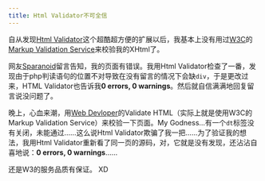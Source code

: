 ```yaml
---
title: Html Validator不可全信
---
```

自从发现[Html Validator][0]这个超酷超方便的扩展以后，我基本上没有用过[W3C][1]的[Markup Validation Service][2]来校验我的XHtml了。

网友[Sparanoid][3]留言告知，我的页面有错误。我用Html Validator检查了一番，发现由于php判读语句的位置不对导致在没有留言的情况下会缺`div`，于是更改过来，HTML Validator也告诉我**0 errors, 0 warnings**。然后就自信满满地回复留言说没问题了。

晚上，心血来潮，用[Web Devloper][4]的Validate HTML（实际上就是使用W3C的Markup Validation Service）来校验一下页面。My Godness...有一个`dt`标签没有关闭，未能通过……这么说Html Validator欺骗了我一把……为了验证我的想法，我用Html Validator重新看了同一页的源码，对，它就是没有发现，还沾沾自喜地说：**0 errors, 0 warnings**……

还是W3的服务品质有保证。 XD

[0]: http://users.skynet.be/mgueury/mozilla/
[1]: http://w3.org
[2]: http://validator.w3.org/
[3]: http://blog.sparanoid.com/
[4]: http://chrispederick.com/work/webdeveloper/

